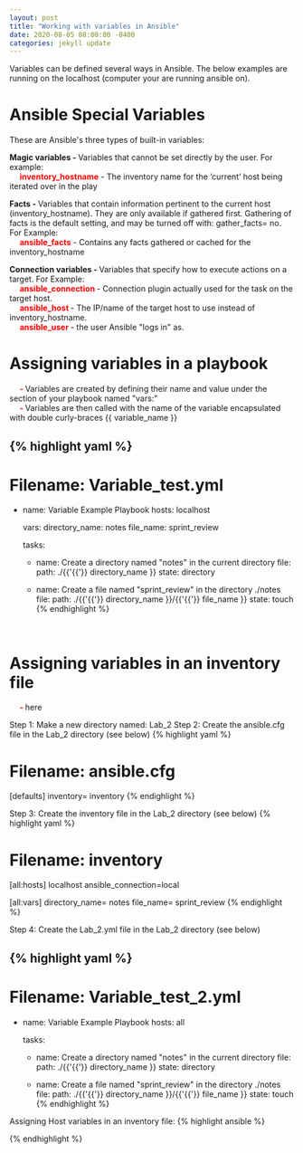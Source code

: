 ```yaml
---
layout: post
title: "Working with variables in Ansible"
date: 2020-08-05 08:00:00 -0400
categories: jekyll update
---
```

Variables can be defined several ways in Ansible. The below examples are running on the localhost (computer your are running ansible on).

<h1><b>Ansible Special Variables</b></h1>
These are Ansible's three types of built-in variables:
    
<b>Magic variables - </b> Variables that cannot be set directly by the user. For example:<br>
&emsp; <b><text style="color: red">inventory_hostname</text></b> - The inventory name for the ‘current’ host being iterated over in the play<br>

<b>Facts - </b> Variables that contain information pertinent to the current host (inventory_hostname). They are only available if gathered first. Gathering of facts is the default setting, and may be turned off with: gather_facts= no. For Example: <br>
&emsp; <b><text style="color: red">ansible_facts</text></b> - Contains any facts gathered or cached for the inventory_hostname<br>

<b>Connection variables -  </b> Variables that specify how to execute actions on a target. For Example: <br>
&emsp; <b><text style="color: red">ansible_connection </text></b> - Connection plugin actually used for the task on the target host.<br>
&emsp; <b><text style="color: red">ansible_host </text></b> - The IP/name of the target host to use instead of inventory_hostname.<br>
&emsp; <b><text style="color: red">ansible_user </text></b> - the user Ansible "logs in" as.<br>

<h1><b>Assigning variables in a playbook</b></h1>
&emsp; <b><text style="color: red"> - </text></b>Variables are created by defining their name and value under the section of your playbook named "vars:"<br>
&emsp; <b><text style="color: red"> - </text></b>Variables are then called with the name of the variable encapsulated with double curly-braces {{ variable_name }}<br>

{% highlight yaml %}
---
# Filename: Variable_test.yml
  - name: Variable Example Playbook
    hosts: localhost

    vars:
      directory_name: notes
      file_name: sprint_review

    tasks:
      - name: Create a directory named "notes" in the current directory
        file:
          path: ./{{'{{'}} directory_name }}
          state: directory

      - name: Create a file named "sprint_review" in the directory ./notes
        file:
          path: ./{{'{{'}} directory_name }}/{{'{{'}} file_name }}
          state: touch
{% endhighlight %}
<br>

<h1><b>Assigning variables in an inventory file</b></h1>
&emsp; <b><text style="color: red"> - </text></b>here <br>

Step 1: Make a new directory named: Lab_2
Step 2: Create the ansible.cfg file in the Lab_2 directory (see below)
{% highlight yaml %}
# Filename: ansible.cfg

[defaults]
inventory= inventory
{% endighlight %}

Step 3: Create the inventory file in the Lab_2 directory (see below)
{% highlight yaml %}
# Filename: inventory

[all:hosts]
localhost ansible_connection=local

[all:vars]
directory_name= notes
file_name= sprint_review
{% endighlight %}

Step 4: Create the Lab_2.yml file in the Lab_2 directory (see below)

{% highlight yaml %}
---
# Filename: Variable_test_2.yml
  - name: Variable Example Playbook
    hosts: all

    tasks:
      - name: Create a directory named "notes" in the current directory
        file:
          path: ./{{'{{'}} directory_name }}
          state: directory

      - name: Create a file named "sprint_review" in the directory ./notes
        file:
          path: ./{{'{{'}} directory_name }}/{{'{{'}} file_name }}
          state: touch
{% endhighlight %}

Assigning Host variables in an inventory file:
{% highlight ansible %}

{% endhighlight %}